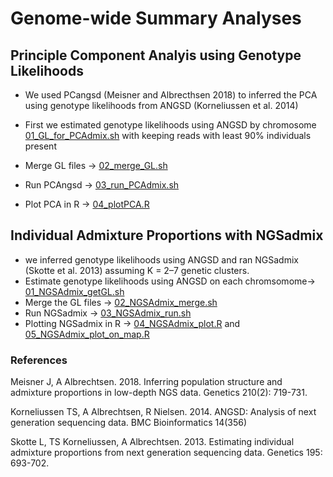 # Genome-wide Summary Analyses

## Principle Component Analyis using Genotype Likelihoods 
- We used PCangsd (Meisner and Albrecthsen 2018) to inferred the PCA using genotype likelihoods from ANGSD (Korneliussen et al. 2014)

 - First we estimated genotype likelihoods using ANGSD by chromosome [01_GL_for_PCAdmix.sh](/02_Genomewide_Analyses/PCA/01_GL_for_PCAdmix.sh) with keeping reads with least 90% individuals present
 - Merge GL files -> [02_merge_GL.sh](/02_Genomewide_Analyses/PCA/02_merge_GL.sh)
 - Run PCAngsd -> [03_run_PCAdmix.sh](/02_Genomewide_Analyses/PCA/03_run_PCAdmix.sh)
 - Plot PCA in R -> [04_plotPCA.R](/02_Genomewide_Analyses/PCA/04_plotPCA.R)

## Individual Admixture Proportions with NGSadmix
- we inferred genotype likelihoods using ANGSD and ran NGSadmix (Skotte et al. 2013) assuming K = 2–7 genetic clusters. 
- Estimate genotype likelihoods using ANGSD on each chromsomome-> [01_NGSAdmix_getGL.sh](/02_Genomewide_Analyses/Individual_Admixture_Prop/01_NGSAdmix_getGL.sh)
- Merge the GL files -> [02_NGSAdmix_merge.sh](/02_Genomewide_Analyses/Individual_Admixture_Prop/02_NGSAdmix_merge.sh) 
- Run NGSadmix -> [03_NGSAdmix_run.sh](/02_Genomewide_Analyses/Individual_Admixture_Prop/03_NGSAdmix_run.sh)
- Plotting NGSadmix in R -> [04_NGSAdmix_plot.R](/02_Genomewide_Analyses/Individual_Admixture_Prop/04_NGSAdmix_plot.R) and [05_NGSAdmix_plot_on_map.R](/02_Genomewide_Analyses/Individual_Admixture_Prop/05_NGSAdmix_plot_on_map.R)

### References 

Meisner J, A Albrechtsen. 2018. Inferring population structure and admixture proportions in low-depth NGS data. Genetics 210(2): 719-731. 

Korneliussen TS, A Albrechtsen, R Nielsen. 2014. ANGSD: Analysis of next generation sequencing data. BMC Bioinformatics 14(356)

Skotte L, TS Korneliussen, A Albrechtsen. 2013. Estimating individual admixture proportions from next generation sequencing data. Genetics 195: 693-702.



